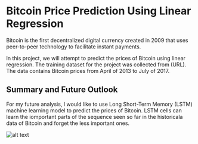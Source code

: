 # Bitcoin Price Prediction Using Linear Regression
Bitcoin is the first decentralized digital currency created in 2009 that uses peer-to-peer technology to facilitate instant payments.

In this project, we will attempt to predict the prices of Bitcoin using linear regression. The training dataset for the project was collected from (URL). The data contains Bitcoin prices from April of 2013 to July of 2017.

## Summary and Future Outlook
For my future analysis, I would like to use Long Short-Term Memory (LSTM) machine learning model to predict the prices of Bitcoin. LSTM cells can learn the iomportant parts of the sequence seen so far in the historicala data of Bitcoin and forget the less important ones.

![alt text](http://url/to/img.png)
